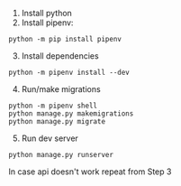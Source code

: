 1. Install python
2. Install pipenv:
```
python -m pip install pipenv
```
3. Install dependencies
```
python -m pipenv install --dev
```
4. Run/make migrations
```
python -m pipenv shell
python manage.py makemigrations
python manage.py migrate
```
5. Run dev server
```
python manage.py runserver
```

In case api doesn't work repeat from Step 3
